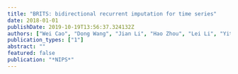 ```yaml
---
title: "BRITS: bidirectional recurrent imputation for time series"
date: 2018-01-01
publishDate: 2019-10-19T13:56:37.324132Z
authors: ["Wei Cao", "Dong Wang", "Jian Li", "Hao Zhou", "Lei Li", "Yitan Li"]
publication_types: ["1"]
abstract: ""
featured: false
publication: "*NIPS*"
---
```


